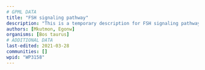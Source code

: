 ```yaml
---
# GPML DATA
title: "FSH signaling pathway"
description: "This is a temporary description for FSH signaling pathway"
authors: [Mkutmon, Egonw]
organisms: [Bos taurus]
# ADDITIONAL DATA
last-edited: 2021-03-28
communities: []
wpid: "WP3158"
---
```

